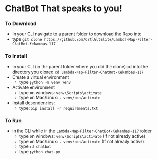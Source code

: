 # ChatBot That speaks to you!

### To Download

- In your CLI navigate to a parent folder to download the Repo into
- type `git clone https://github.com/CrtlAltElite/Lambda-Map-Filter-ChatBot-Kekambas-117`

### To Install

- In your CLI (in the parent folder where you did the clone) cd into the directory you cloned `cd Lambda-Map-Filter-ChatBot-Kekambas-117`
- Create a  virtual environment
    - type `python -m venv venv`
- Activate environment
    - type on windows: `venv\Scripts\activate`
    - type on Mac/Linux: `. venv/bin/activate` 
- Install dependencies:
    - type: `pip install -r requirements.txt`


### To Run 

- in the CLI while in the `Lambda-Map-Filter-ChatBot-Kekambas-117` folder
    - type on windows: `venv\Scripts\activate` (If not already active)
    - type on Mac/Linux: `. venv/bin/activate`  (If not already active)
    - type `cd chatbot`
    - type `python chat.py`

